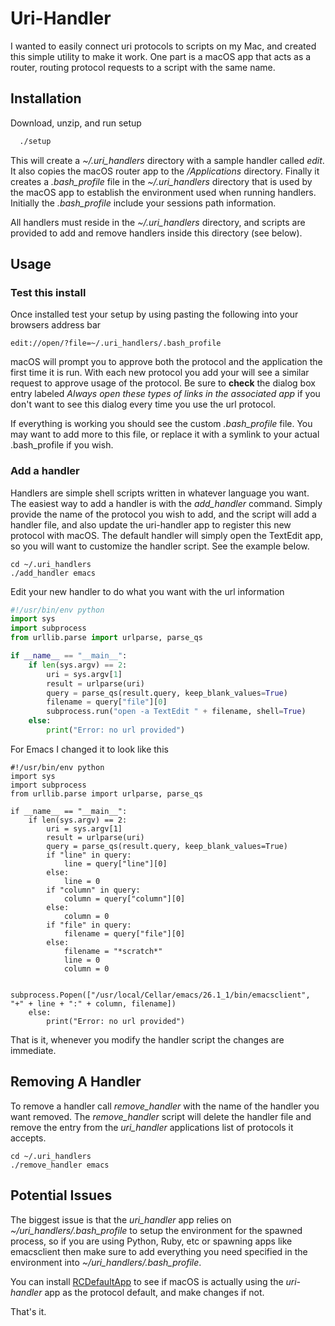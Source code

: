 # Uri-Handler

I wanted to easily connect uri protocols to scripts on my Mac, and created this simple utility to make it work. One part is a macOS app that acts as a router, routing protocol requests to a script with the same name. 

## Installation

Download, unzip, and run setup

```bash
  ./setup
```

This will create a *~/.uri_handlers* directory with a sample handler called _edit_. It also copies the macOS router app to the _/Applications_ directory. Finally it creates a *.bash_profile* file in the *~/.uri_handlers* directory that is used by the macOS app to establish the environment used when running handlers. Initially the *.bash_profile* include your sessions path information. 

All handlers must reside in the *~/.uri_handlers* directory, and scripts are provided to add and remove handlers inside this directory (see below).

## Usage

### Test this install
Once installed test your setup by using pasting the following into your browsers address bar

```
edit://open/?file=~/.uri_handlers/.bash_profile
```
macOS will prompt you to approve both the protocol and the application the first time it is run. With each new protocol you add your will see a similar request to approve usage of the protocol. Be sure to __check__ the dialog box entry labeled _Always open these types of links in the associated app_ if you don't want to see this dialog every time you use the url protocol.

If everything is working you should see the custom *.bash_profile* file. You may want to add more to this file, or replace it with a symlink to your actual .bash_profile if you wish. 

### Add a handler
Handlers are simple shell scripts written in whatever language you want. The easiest way to add a handler is with the *add_handler* command. Simply provide the name of the protocol you wish to add, and the script will add a handler file, and also update the uri-handler app to register this new protocol with macOS. The default handler will simply open the TextEdit app, so you will want to customize the handler script. See the example below.

```
cd ~/.uri_handlers
./add_handler emacs
```

Edit your new handler to do what you want with the url information

```python
#!/usr/bin/env python
import sys
import subprocess
from urllib.parse import urlparse, parse_qs

if __name__ == "__main__":
    if len(sys.argv) == 2:
        uri = sys.argv[1]
        result = urlparse(uri)
        query = parse_qs(result.query, keep_blank_values=True)
        filename = query["file"][0]
        subprocess.run("open -a TextEdit " + filename, shell=True)
    else:
        print("Error: no url provided")
```

For Emacs I changed it to look like this

```
#!/usr/bin/env python
import sys
import subprocess
from urllib.parse import urlparse, parse_qs

if __name__ == "__main__":
    if len(sys.argv) == 2:
        uri = sys.argv[1]
        result = urlparse(uri)
        query = parse_qs(result.query, keep_blank_values=True)
        if "line" in query:
            line = query["line"][0]
        else:
            line = 0
        if "column" in query:
            column = query["column"][0]
        else:
            column = 0
        if "file" in query:
            filename = query["file"][0]
        else:
            filename = "*scratch*"
            line = 0
            column = 0
            
        subprocess.Popen(["/usr/local/Cellar/emacs/26.1_1/bin/emacsclient", "+" + line + ":" + column, filename])
    else:
        print("Error: no url provided")
```

That is it, whenever you modify the handler script the changes are immediate. 

## Removing A Handler
To remove a handler call *remove_handler* with the name of the handler you want removed. The *remove_handler* script will delete the handler file and remove the entry from the *uri_handler* applications list of protocols it accepts.

```
cd ~/.uri_handlers
./remove_handler emacs
```

## Potential Issues
The biggest issue is that the *uri_handler* app relies on *~/uri_handlers/.bash_profile* to setup the environment for the spawned process, so if you are using Python, Ruby, etc or spawning apps like emacsclient then make sure to add everything you need specified in the environment into *~/uri_handlers/.bash_profile*.

You can install [RCDefaultApp](http://www.rubicode.com/Software/RCDefaultApp/) to see if macOS is actually using the *uri-handler* app as the protocol default, and make changes if not. 

That's it. 
